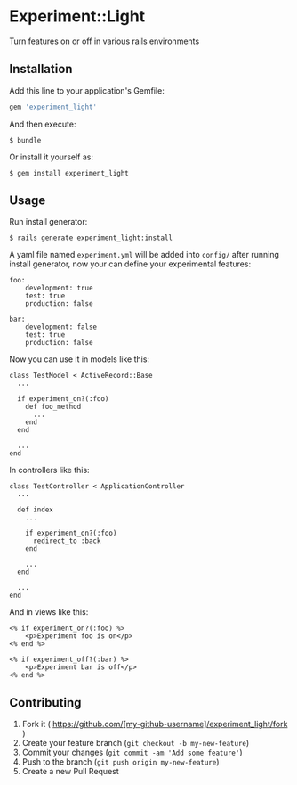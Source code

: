 # Experiment::Light

Turn features on or off in various rails environments

## Installation

Add this line to your application's Gemfile:

```ruby
gem 'experiment_light'
```

And then execute:

    $ bundle

Or install it yourself as:

    $ gem install experiment_light

## Usage

Run install generator:

    $ rails generate experiment_light:install

A yaml file named `experiment.yml` will be added into `config/` after running install generator, now your can define your experimental features:

    foo:
        development: true
        test: true
        production: false

    bar:
        development: false
        test: true
        production: false

Now you can use it in models like this:

    class TestModel < ActiveRecord::Base
      ...

      if experiment_on?(:foo)
        def foo_method
          ...
        end
      end

      ...
    end

In controllers like this:

    class TestController < ApplicationController
      ...

      def index
        ...

        if experiment_on?(:foo)
          redirect_to :back
        end

        ...
      end

      ...
    end

And in views like this:

    <% if experiment_on?(:foo) %>
        <p>Experiment foo is on</p>
    <% end %>

    <% if experiment_off?(:bar) %>
        <p>Experiment bar is off</p>
    <% end %>

## Contributing

1. Fork it ( https://github.com/[my-github-username]/experiment_light/fork )
2. Create your feature branch (`git checkout -b my-new-feature`)
3. Commit your changes (`git commit -am 'Add some feature'`)
4. Push to the branch (`git push origin my-new-feature`)
5. Create a new Pull Request
